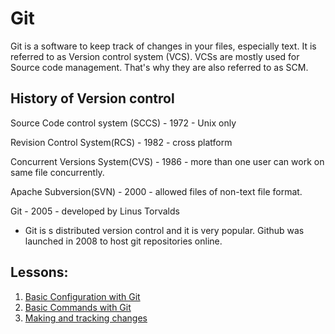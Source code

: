 # Git

Git is a software to keep track of changes in your files, especially text. It is referred to as Version control system (VCS).
VCSs are mostly used for Source code management. That's why they are also referred to as SCM.

## History of Version control
Source Code control system (SCCS) - 1972 - Unix only

Revision Control System(RCS) - 1982 - cross platform

Concurrent Versions System(CVS) - 1986 - more than one user can work on same file concurrently.

Apache Subversion(SVN) - 2000 - allowed files of non-text file format.

Git - 2005 - developed by Linus Torvalds

- Git is s distributed version control and it is very popular. Github was launched in 2008 to host git repositories online.

## Lessons:

1. [Basic Configuration with Git](lessons/configuration.md)
2. [Basic Commands with Git](lessons/basic_commands.md)
3. [Making and tracking changes](lessons/changes.md)
